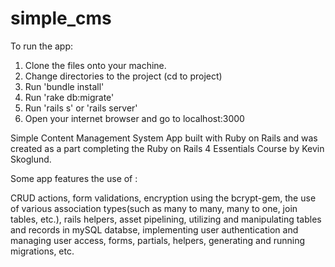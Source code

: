 # simple_cms

To run the app:
1. Clone the files onto your machine.
2. Change directories to the project (cd to project)
3. Run 'bundle install'
4. Run 'rake db:migrate'
5. Run 'rails s' or 'rails server'
6. Open your internet browser and go to localhost:3000

Simple Content Management System App built with Ruby on Rails and was created as a part completing the Ruby on Rails 4 Essentials Course by Kevin Skoglund.

Some app features the use of :

  CRUD actions, form validations, encryption using the bcrypt-gem, the use of various association types(such as many to many, many to one, join tables, etc.), rails helpers, asset pipelining, utilizing and manipulating tables and records in mySQL databse, implementing user authentication and managing user access, forms, partials, helpers, generating and running migrations, etc.


